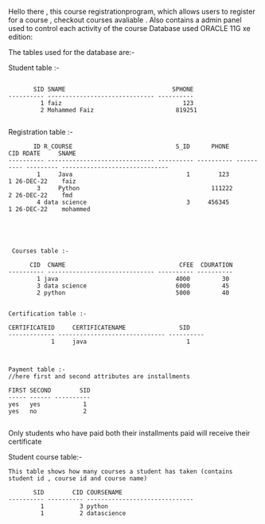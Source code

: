 Hello there , this course registrationprogram, which allows users to register for a course , checkout courses avaliable .
Also contains a admin panel used to control each activity of the course
Database used ORACLE 11G xe edition:

The tables used for the database are:-  

Student table :- 
```

       SID SNAME                              SPHONE
---------- ------------------------------ ----------
         1 faiz                                  123
         2 Mohammed Faiz                       819251
         
  ```     
         
 Registration table :- 
 
 
 ```
        ID R_COURSE                             S_ID      PHONE        CID RDATE     SNAME
---------- ------------------------------ ---------- ---------- ---------- --------- ------------------------------
         1     Java                                1        123          1 26-DEC-22    faiz
         3     Python                                     111222         2 26-DEC-22    fmd
         4 data science                            3     456345          1 26-DEC-22    mohammed
         
         
         
```

 ```
  
  Courses table :- 
  
       CID  CNAME                                CFEE  CDURATION
---------- ------------------------------ ---------- ----------
         1 java                                 4000         30
         3 data science                         6000         45
         2 python                               5000         40


```

```
Certification table :- 

CERTIFICATEID     CERTIFICATENAME               SID
------------- ------------------------------ ----------
            1     java                            1
            
      
  ```
  
  ```
Payment table :- 
//here first and second attributes are installments 

FIRST SECOND        SID
----- ------ ----------
yes   yes            1
yes   no             2


```

Only students who have paid both their installments paid will receive their certificate
            
Student course table:-
```
This table shows how many courses a student has taken (contains student id , course id and course name)

       SID        CID COURSENAME
---------- ---------- ------------------------------
         1          3 python
         1          2 datascience

```

